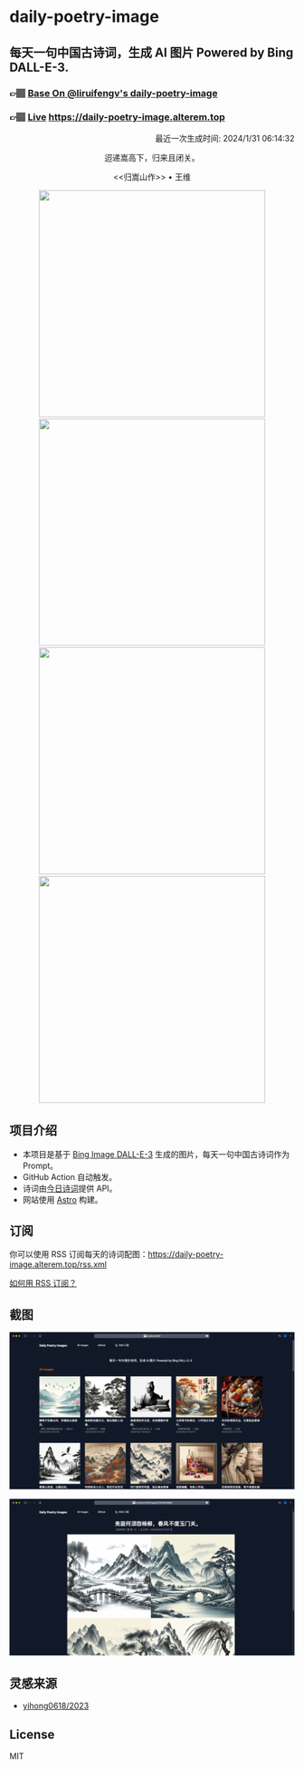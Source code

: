 
# daily-poetry-image

## 每天一句中国古诗词，生成 AI 图片 Powered by Bing DALL-E-3.

### 👉🏽 [Base On @liruifengv's daily-poetry-image](https://github.com/liruifengv/daily-poetry-image)

### 👉🏽 [Live](https://daily-poetry-image.alterem.top/) https://daily-poetry-image.alterem.top

<p align="right">
  最近一次生成时间: 2024/1/31 06:14:32
</p>
<p align="center">
迢递嵩高下，归来且闭关。
</p>
<p align="center">
<<归嵩山作>> • 王维
</p>
<p align="center">
<img src="https://tse4.mm.bing.net/th/id/OIG3.LDjqRh0k8cINvX6afuE8" height="400" width="400" />
<img src="https://tse4.mm.bing.net/th/id/OIG3.0i9z4xYqTEITRGJoIEMb" height="400" width="400" />
<img src="https://tse2.mm.bing.net/th/id/OIG3.Br7LEcOetuMMIyX3SQoe" height="400" width="400" />
<img src="https://tse4.mm.bing.net/th/id/OIG3.tQ8P3CDkMlnROXEO6SEI" height="400" width="400" />
</p>

## 项目介绍

-   本项目是基于 [Bing Image DALL-E-3](https://www.bing.com/images/create) 生成的图片，每天一句中国古诗词作为 Prompt。
-   GitHub Action 自动触发。
-   诗词由[今日诗词](https://www.jinrishici.com/)提供 API。
-   网站使用 [Astro](https://astro.build) 构建。

## 订阅

你可以使用 RSS 订阅每天的诗词配图：https://daily-poetry-image.alterem.top/rss.xml

[如何用 RSS 订阅？](https://zhuanlan.zhihu.com/p/55026716)

## 截图

![图片列表](./screenshots/Snipaste_2023-12-28_21-00-26.png)

![图片详情](./screenshots/Snipaste_2023-12-28_21-00-53.png)

## 灵感来源

-   [yihong0618/2023](https://github.com/yihong0618/2023)

## License

MIT
